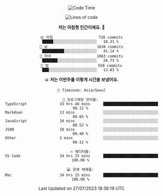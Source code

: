 <div align="center">

<br />

 <!--START_SECTION:waka-->
![Code Time](http://img.shields.io/badge/Code%20Time-1%2C106%20hrs%2034%20mins-blue)

![Lines of code](https://img.shields.io/badge/%EC%A0%80%EB%8A%94%20%EC%97%AC%ED%83%9C%EA%B9%8C%EC%A7%80%20-3.3%20million%20%EC%A4%84%EC%9D%98%20%EC%BD%94%EB%93%9C%EB%A5%BC%20%EC%9E%91%EC%84%B1%ED%96%88%EC%96%B4%EC%9A%94.-blue)

**저는 아침형 인간이에요. 🐤** 

```text
🌞 아침                     728 commits         █████░░░░░░░░░░░░░░░░░░░░   18.31 % 
🌆 낮　                     1636 commits        ██████████░░░░░░░░░░░░░░░   41.14 % 
🌃 저녁                     1063 commits        ███████░░░░░░░░░░░░░░░░░░   26.73 % 
🌙 밤　                     550 commits         ███░░░░░░░░░░░░░░░░░░░░░░   13.83 % 
```


📊 **저는 이번주를 이렇게 시간을 보냈어요.** 

```text
🕑︎ Timezone: Asia/Seoul

💬 프로그래밍 언어들: 
TypeScript               33 hrs 46 mins      █████████████████████████   98.12 % 
Markdown                 13 mins             ░░░░░░░░░░░░░░░░░░░░░░░░░   00.65 % 
JavaScript               10 mins             ░░░░░░░░░░░░░░░░░░░░░░░░░   00.52 % 
JSON                     10 mins             ░░░░░░░░░░░░░░░░░░░░░░░░░   00.48 % 
Other                    2 mins              ░░░░░░░░░░░░░░░░░░░░░░░░░   00.12 % 

🔥 에디터들: 
VS Code                  34 hrs 25 mins      █████████████████████████   100.00 % 

💻 운영 체제들: 
Mac                      34 hrs 25 mins      █████████████████████████   100.00 % 
```


 Last Updated on 27/07/2023 18:38:19 UTC
<!--END_SECTION:waka-->

</div>
